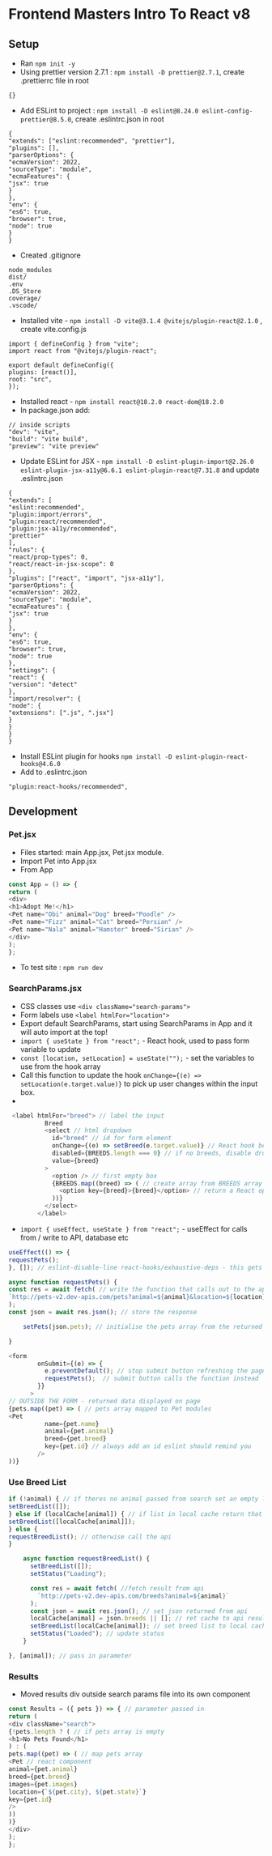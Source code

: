 # Frontend Masters Intro To React v8

## Setup 
* Ran `npm init -y`
* Using prettier version 2.7.1 : `npm install -D prettier@2.7.1`, create .prettierrc file in root
```
{}
```
* Add ESLint to project : `npm install -D eslint@8.24.0 eslint-config-prettier@8.5.0`, create .eslintrc.json in root
```
{
"extends": ["eslint:recommended", "prettier"],
"plugins": [],
"parserOptions": {
"ecmaVersion": 2022,
"sourceType": "module",
"ecmaFeatures": {
"jsx": true
}
},
"env": {
"es6": true,
"browser": true,
"node": true
}
}
```
* Created .gitignore
```
node_modules
dist/
.env
.DS_Store
coverage/
.vscode/
```
* Installed vite - `npm install -D vite@3.1.4 @vitejs/plugin-react@2.1.0` , create vite.config.js
```
import { defineConfig } from "vite";
import react from "@vitejs/plugin-react";

export default defineConfig({
plugins: [react()],
root: "src",
});
```
* Installed react - `npm install react@18.2.0 react-dom@18.2.0`
* In package.json add:
```
// inside scripts
"dev": "vite",
"build": "vite build",
"preview": "vite preview"
```
* Update ESLint for JSX - `npm install -D eslint-plugin-import@2.26.0 eslint-plugin-jsx-a11y@6.6.1 eslint-plugin-react@7.31.8` and update .eslintrc.json
```
{
"extends": [
"eslint:recommended",
"plugin:import/errors",
"plugin:react/recommended",
"plugin:jsx-a11y/recommended",
"prettier"
],
"rules": {
"react/prop-types": 0,
"react/react-in-jsx-scope": 0
},
"plugins": ["react", "import", "jsx-a11y"],
"parserOptions": {
"ecmaVersion": 2022,
"sourceType": "module",
"ecmaFeatures": {
"jsx": true
}
},
"env": {
"es6": true,
"browser": true,
"node": true
},
"settings": {
"react": {
"version": "detect"
},
"import/resolver": {
"node": {
"extensions": [".js", ".jsx"]
}
}
}
}
```
* Install ESLint plugin for hooks `npm install -D eslint-plugin-react-hooks@4.6.0`
* Add to .eslintrc.json 
```
"plugin:react-hooks/recommended",
```

## Development

### Pet.jsx
* Files started: main App.jsx, Pet.jsx module. 
* Import Pet into App.jsx 
* From App
```javascript
const App = () => {
return (
<div>
<h1>Adopt Me!</h1>
<Pet name="Obi" animal="Dog" breed="Poodle" />
<Pet name="Fizz" animal="Cat" breed="Persian" />
<Pet name="Nala" animal="Hamster" breed="Sirian" />
</div>
);
};
```
* To test site : `npm run dev`

### SearchParams.jsx
* CSS classes use `<div className="search-params">`
* Form labels use `<label htmlFor="location">`
* Export default SearchParams, start using SearchParams in App and it will auto import at the top!
* `import { useState } from "react";` - React hook, used to pass form variable to update 
* `const [location, setLocation] = useState("");` - set the variables to use from the hook array
* Call this function to update the hook `onChange={(e) => setLocation(e.target.value)}` to pick up user changes within the input box. 
* 
```javascript
 <label htmlFor="breed"> // label the input
          Breed
          <select // html dropdown
            id="breed" // id for form element
            onChange={(e) => setBreed(e.target.value)} // React hook behaviour
            disabled={BREEDS.length === 0} // if no breeds, disable dropdown
            value={breed}
          >
            <option /> // first empty box
            {BREEDS.map((breed) => ( // create array from BREEDS array
              <option key={breed}>{breed}</option> // return a React option tag for each value in BREEDS array
            ))}
          </select>
        </label>
```

* `import { useEffect, useState } from "react";` - useEffect for calls from / write to API, database etc
```javascript
useEffect(() => { 
requestPets();
}, []); // eslint-disable-line react-hooks/exhaustive-deps - this gets eslint to ignore it when its definitely what we meant to do

async function requestPets() {
const res = await fetch( // write the function that calls out to the api
`http://pets-v2.dev-apis.com/pets?animal=${animal}&location=${location}&breed=${breed}`
);
const json = await res.json(); // store the response

    setPets(json.pets); // initialise the pets array from the returned json

}

<form
        onSubmit={(e) => {
          e.preventDefault(); // stop submit button refreshing the page
          requestPets();  // submit button calls the function instead
        }}
      >
// OUTSIDE THE FORM - returned data displayed on page
{pets.map((pet) => ( // pets array mapped to Pet modules
<Pet
          name={pet.name}
          animal={pet.animal}
          breed={pet.breed}
          key={pet.id} // always add an id eslint should remind you
        />
))}

```
### Use Breed List
```javascript
if (!animal) { // if theres no animal passed from search set an empty list
setBreedList([]);
} else if (localCache[animal]) { // if list in local cache return that
setBreedList([localCache[animal]]);
} else {
requestBreedList(); // otherwise call the api
}

    async function requestBreedList() {
      setBreedList([]);
      setStatus("Loading");

      const res = await fetch( //fetch result from api
        `http://pets-v2.dev-apis.com/breeds?animal=${animal}`
      );
      const json = await res.json(); // set json returned from api
      localCache[animal] = json.breeds || []; // ret cache to api result if empty set to blank list
      setBreedList(localCache[animal]); // set breed list to local cache
      setStatus("Loaded"); // update status
    }

}, [animal]); // pass in parameter

```

### Results

* Moved results div outside search params file into its own component
```javascript
const Results = ({ pets }) => { // parameter passed in
return (
<div className="search">
{!pets.length ? ( // if pets array is empty 
<h1>No Pets Found</h1>
) : (
pets.map((pet) => ( // map pets array
<Pet // react component
animal={pet.animal}
breed={pet.breed}
images={pet.images}
location={`${pet.city}, ${pet.state}`}
key={pet.id}
/>
))
)}
</div>
);
};
```